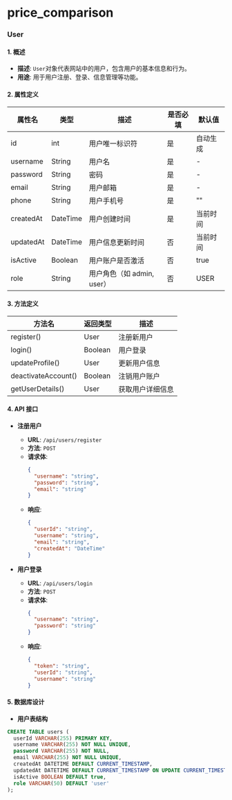 # price_comparison


### User 

#### 1. 概述
- **描述**: `User`对象代表网站中的用户，包含用户的基本信息和行为。
- **用途**: 用于用户注册、登录、信息管理等功能。

#### 2. 属性定义
| 属性名       | 类型       | 描述                       | 是否必填 | 默认值      |
|--------------|------------|----------------------------|----------|-------------|
| id           | int        | 用户唯一标识符              | 是       | 自动生成    |
| username     | String     | 用户名                     | 是       | -           |
| password     | String     | 密码                       | 是       | -           |
| email        | String     | 用户邮箱                   | 是       | -           |
| phone        | String     | 用户手机号                 | 是       | ""           |
| createdAt    | DateTime   | 用户创建时间               | 是       | 当前时间    |
| updatedAt    | DateTime   | 用户信息更新时间           | 否       | 当前时间    |
| isActive     | Boolean    | 用户账户是否激活           | 否       | true        |
| role         | String     | 用户角色（如 admin, user） | 否       | USER        |

#### 3. 方法定义
| 方法名               | 返回类型    | 描述                     |
|----------------------|-------------|--------------------------|
| register()           | User        | 注册新用户               |
| login()              | Boolean     | 用户登录                 |
| updateProfile()      | User        | 更新用户信息             |
| deactivateAccount()   | Boolean     | 注销用户账户             |
| getUserDetails()     | User        | 获取用户详细信息         |

#### 4. API 接口
- **注册用户**
  - **URL**: `/api/users/register`
  - **方法**: `POST`
  - **请求体**:
    ```json
    {
      "username": "string",
      "password": "string",
      "email": "string"
    }
    ```
  - **响应**:
    ```json
    {
      "userId": "string",
      "username": "string",
      "email": "string",
      "createdAt": "DateTime"
    }
    ```

- **用户登录**
  - **URL**: `/api/users/login`
  - **方法**: `POST`
  - **请求体**:
    ```json
    {
      "username": "string",
      "password": "string"
    }
    ```
  - **响应**:
    ```json
    {
      "token": "string",
      "userId": "string",
      "username": "string"
    }
    ```

#### 5. 数据库设计
- **用户表结构**
```sql
CREATE TABLE users (
  userId VARCHAR(255) PRIMARY KEY,
  username VARCHAR(255) NOT NULL UNIQUE,
  password VARCHAR(255) NOT NULL,
  email VARCHAR(255) NOT NULL UNIQUE,
  createdAt DATETIME DEFAULT CURRENT_TIMESTAMP,
  updatedAt DATETIME DEFAULT CURRENT_TIMESTAMP ON UPDATE CURRENT_TIMESTAMP,
  isActive BOOLEAN DEFAULT true,
  role VARCHAR(50) DEFAULT 'user'
);
